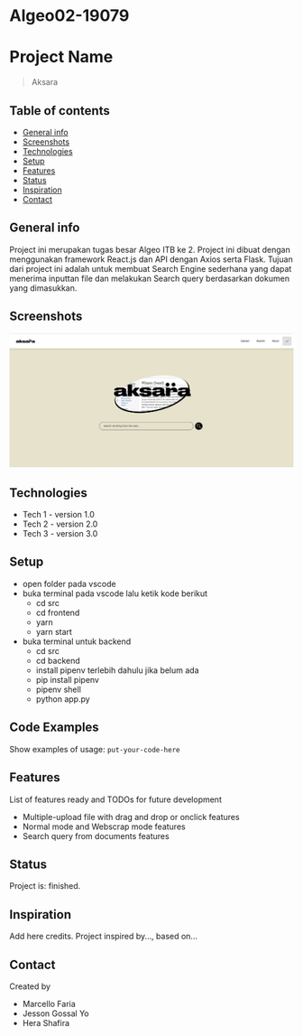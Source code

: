 # Algeo02-19079
# Project Name
> Aksara

## Table of contents
* [General info](#general-info)
* [Screenshots](#screenshots)
* [Technologies](#technologies)
* [Setup](#setup)
* [Features](#features)
* [Status](#status)
* [Inspiration](#inspiration)
* [Contact](#contact)

## General info
Project ini merupakan tugas besar Algeo ITB ke 2. Project ini dibuat dengan menggunakan framework React.js dan API dengan Axios serta Flask. 
Tujuan dari project ini adalah untuk membuat Search Engine sederhana yang dapat menerima inputtan file dan melakukan Search query berdasarkan dokumen yang dimasukkan.

## Screenshots
![Halaman Utama](./src/1605465089058.jpg)

## Technologies
* Tech 1 - version 1.0
* Tech 2 - version 2.0
* Tech 3 - version 3.0

## Setup
- open folder pada vscode
- buka terminal pada vscode
  lalu ketik kode berikut
   - cd src
   - cd frontend
   - yarn 
   - yarn start
 - buka terminal untuk backend
   - cd src
   - cd backend 
   - install pipenv terlebih dahulu jika belum ada
   - pip install pipenv
   - pipenv shell
   - python app.py
   
## Code Examples
Show examples of usage:
`put-your-code-here`

## Features
List of features ready and TODOs for future development
* Multiple-upload file with drag and drop or onclick features
* Normal mode and Webscrap mode features 
* Search query from documents features

## Status
Project is: finished.

## Inspiration
Add here credits. Project inspired by..., based on...

## Contact
Created by 
- Marcello Faria
- Jesson Gossal Yo
- Hera Shafira
